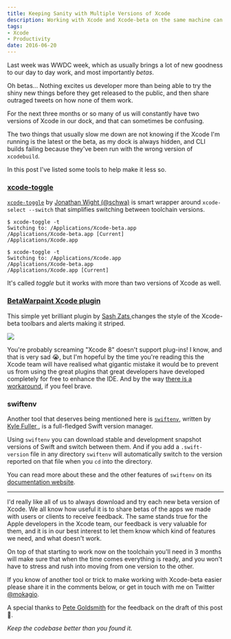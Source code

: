```yaml
---
title: Keeping Sanity with Multiple Versions of Xcode
description: Working with Xcode and Xcode-beta on the same machine can sometimes be confusing, this post shares some tools to help make it less so.
tags:
- Xcode
- Productivity
date: 2016-06-20
---
```


Last week was WWDC week, which as usually brings a lot of new goodness to our
day to day work, and most importantly *betas*.

Oh betas... Nothing excites us developer more than being able to try the shiny
new things before they get released to the public, and then share outraged
tweets on how none of them work.

For the next three months or so many of us will constantly have two versions
of Xcode in our dock, and that can sometimes be confusing.

The two things that usually slow me down are not knowing if the Xcode I'm
running is the latest or the beta, as my dock is always hidden, and CLI builds
failing because they've been run with the wrong version of `xcodebuild`.

In this post I've listed some tools to help make it less so.

### [xcode-toggle](https://github.com/schwa/xcode-toggle)

[`xcode-toggle`](https://github.com/schwa/xcode-toggle) by [Jonathan Wight
(@schwa)](https://twitter.com/schwa) is smart wrapper around `xcode-select
--switch` that simplifies switching between toolchain versions.

```
$ xcode-toggle -t
Switching to: /Applications/Xcode-beta.app
/Applications/Xcode-beta.app [Current]
/Applications/Xcode.app

$ xcode-toggle -t
Switching to: /Applications/Xcode.app
/Applications/Xcode-beta.app
/Applications/Xcode.app [Current]
```

It's called _toggle_ but it works with more than two versions of Xcode as well.

### [BetaWarpaint Xcode plugin](https://github.com/zats/BetaWarpaint)

This simple yet brilliant plugin by [Sash Zats
](https://twitter.com/zats) changes the style of the Xcode-beta toolbars
and alerts making it striped.

![](https://raw.githubusercontent.com/zats/BetaWarpaint/master/ScreenShot.png)

You're probably screaming "Xcode 8" doesn't support plug-ins! I know, and that
is very sad 😭, but I'm hopeful by the time you're reading this the Xcode team
will have realised what gigantic mistake it would be to prevent us from using
the great plugins that great developers have developed completely for free to
enhance the IDE. And by the way [there is a
workaround](https://github.com/alcatraz/Alcatraz/issues/475#issuecomment-225868817),
if you feel brave.

### swiftenv

Another tool that deserves being mentioned here is [`swiftenv`](https://github.com/kylef/swiftenv), written by [Kyle Fuller
](https://twitter.com/kylefuller), is a full-fledged Swift version manager.

Using `swiftenv` you can download stable and development snapshot versions of Swift and switch between them. And if you add a `.swift-version` file in any directory `swiftenv` will automatically switch to the version reported on that file when you `cd` into the directory.

You can read more about these and the other features of `swiftenv` on its [documentation website](https://swiftenv.fuller.li/en/latest/).

---

I'd really like all of us to always download and try each new beta version of
Xcode. We all know how useful it is to share betas of the apps we made with
users or clients to receive feedback. The same stands true for the Apple
developers in the Xcode team, our feedback is very valuable for them, and it
is in our best interest to let them know which kind of features we need, and
what doesn't work.

On top of that starting to work now on the toolchain you'll need in 3 months
will make sure that when the time comes everything is ready, and you won't
have to stress and rush into moving from one version to the other.

If you know of another tool or trick to make working with Xcode-beta easier
please share it in the comments below, or get in touch with me on Twitter
[@mokagio](https://twitter.com/mokagio).

A special thanks to [Pete Goldsmith](https://twitter.com/_petegoldsmith) for the feedback on the draft of this post 💚.

_Keep the codebase better than you found it._
